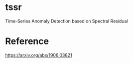 # tssr
Time-Series Anomaly Detection based on Spectral Residual

# Reference
https://arxiv.org/abs/1906.03821
